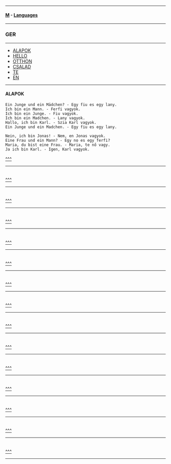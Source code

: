 
---

#### [M](https://github.com/ttltrk/TTT/blob/master/menu.md) - [Languages](https://github.com/ttltrk/TTT/blob/master/LAN/LAN.md)

---

### GER

---

- [ALAPOK](#ALAPOK)
- [HELLO](#HELLO)
- [OTTHON](#OTTHON)
- [CSALAD](#CSALAD)
- [TE](#TE)
- [EN](#EN)

---

#### ALAPOK

```
Ein Junge und ein Mädchen? - Egy fiu es egy lany.
Ich bin ein Mann. - Ferfi vagyok.
Ich bin ein Junge. - Fiu vagyok.
Ich bin ein Madchen. - Lany vagyok.
Hallo, ich bin Karl. - Szia Karl vagyok.
Ein Junge und ein Madchen. - Egy fiu es egy lany.
```

```
Nein, ich bin Jonas! - Nem, en Jonas vagyok.
Eine Frau und ein Mann? - Egy no es egy ferfi?
Maria, du bist eine Frau. - Maria, te nő vagy.
Ja ich bin Karl. - Igen, Karl vagyok.
```

[^^^](#GER)

---

####

```

```

[^^^](#GER)

---

####

```

```

[^^^](#GER)

---

####

```

```

[^^^](#GER)

---

####

```

```

[^^^](#GER)

---

####

```

```

[^^^](#GER)

---

####

```

```

[^^^](#GER)

---

####

```

```

[^^^](#GER)

---

####

```

```

[^^^](#GER)

---

####

```

```

[^^^](#GER)

---

####

```

```

[^^^](#GER)

---

####

```

```

[^^^](#GER)

---

####

```

```

[^^^](#GER)

---

####

```

```

[^^^](#GER)

---

####

```

```

[^^^](#GER)

---
